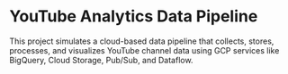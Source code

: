 # YouTube Analytics Data Pipeline

This project simulates a cloud-based data pipeline that collects, stores, processes, and visualizes YouTube channel data using GCP services like BigQuery, Cloud Storage, Pub/Sub, and Dataflow.
